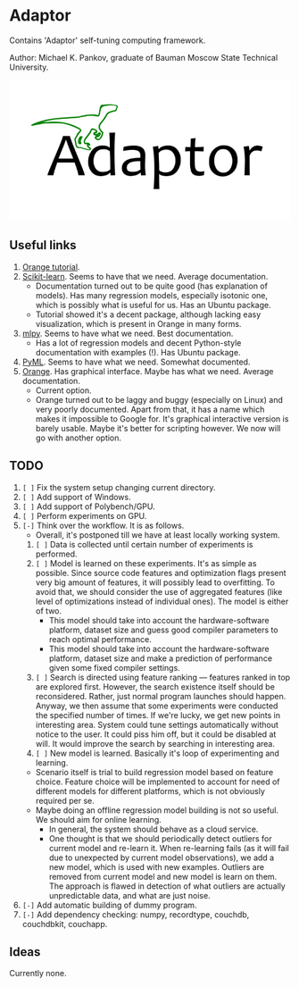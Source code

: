 # Adaptor #

Contains 'Adaptor' self-tuning computing framework.

Author: Michael K. Pankov, graduate of Bauman Moscow State Technical University.

![logo](/doc/pictures/logo.png?raw=true)

## Useful links ##

1. [Orange tutorial](http://wiki.sdakak.com/ml:getting-started-with-orange).
1. [Scikit-learn](http://scikit-learn.org/stable/#). Seems to have that we need. Average documentation.
	* Documentation turned out to be quite good (has explanation of models). Has many regression models, especially isotonic one, which is possibly what is useful for us. Has an Ubuntu package.
	* Tutorial showed it's a decent package, although lacking easy visualization, which is present in Orange in many forms.
1. [mlpy](http://mlpy.sourceforge.net/). Seems to have what we need. Best documentation.
	* Has a lot of regression models and decent Python-style documentation with examples (!). Has Ubuntu package.
1. [PyML](http://pyml.sourceforge.net/). Seems to have what we need. Somewhat documented.
1. [Orange](http://orange.biolab.si/). Has graphical interface. Maybe has what we need. Average documentation.
	* Current option.
	* Orange turned out to be laggy and buggy (especially on Linux) and very poorly documented. Apart from that, it has a name which makes it impossible to Google for. It's graphical interactive version is barely usable. Maybe it's better for scripting however. We now will go with another option.

## TODO ##
1. `[ ]` Fix the system setup changing current directory.
1. `[ ]` Add support of Windows.
1. `[ ]` Add support of Polybench/GPU.
1. `[ ]` Perform experiments on GPU.
1. `[-]` Think over the workflow. It is as follows.
	* Overall, it's postponed till we have at least locally working system.
	1. `[ ]` Data is collected until certain number of experiments is performed.
	1. `[ ]` Model is learned on these experiments. It's as simple as possible. Since source code features and optimization flags present very big amount of features, it will possibly lead to overfitting. To avoid that, we should consider the use of aggregated features (like level of optimizations instead of individual ones). The model is either of two.
		* This model should take into account the hardware-software platform, dataset size and guess good compiler parameters to reach optimal performance.
		* This model should take into account the hardware-software platform, dataset size and make a prediction of performance given some fixed compiler settings.
	1. `[ ]` Search is directed using feature ranking — features ranked in top are explored first. However, the search existence itself should be reconsidered. Rather, just normal program launches should happen. Anyway, we then assume that some experiments were conducted the specified number of times. If we're lucky, we get new points in interesting area. System could tune settings automatically without notice to the user. It could piss him off, but it could be disabled at will. It would improve the search by searching in interesting area.
	1. `[ ]` New model is learned. Basically it's loop of experimenting and learning.
	* Scenario itself is trial to build regression model based on feature choice. Feature choice will be implemented to account for need of different models for different platforms, which is not obviously required per se.
	* Maybe doing an offline regression model building is not so useful. We should aim for online learning.
		* In general, the system should behave as a cloud service.
		* One thought is that we should periodically detect outliers for current model and re-learn it. When re-learning fails (as it will fail due to unexpected by current model observations), we add a new model, which is used with new examples. Outliers are removed from current model and new model is learn on them. The approach is flawed in detection of what outliers are actually unpredictable data, and what are just noise.
1. `[-]` Add automatic building of dummy program.
1. `[-]` Add dependency checking: numpy, recordtype, couchdb, couchdbkit, couchapp.

## Ideas ##

Currently none.